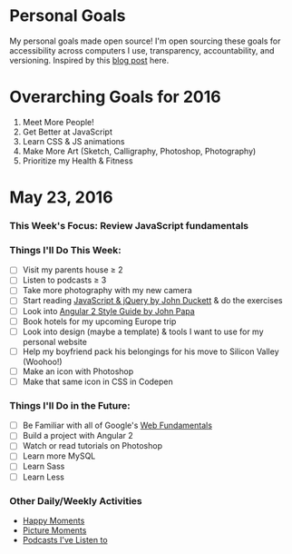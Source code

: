 Personal Goals
==============

My personal goals made open source! I'm open sourcing these goals for accessibility across computers I use, transparency, accountability, and versioning. Inspired by this [blog post](https://una.im/personal-goals-guide/#💁) here.

# Overarching Goals for 2016
1. Meet More People!
2. Get Better at JavaScript
3. Learn CSS & JS animations
4. Make More Art (Sketch, Calligraphy, Photoshop, Photography)
5. Prioritize my Health & Fitness

# May 23, 2016

### This Week's Focus: Review JavaScript fundamentals

### Things I'll Do This Week:
- [ ] Visit my parents house ≥ 2
- [ ] Listen to podcasts ≥ 3
- [ ] Take more photography with my new camera
- [ ] Start reading [JavaScript & jQuery by John Duckett](https://vk.com/doc29211059_430673081?hash=456e03e0e9ed3ea328&dl=3b6d4faa11d61f42c2) & do the exercises
- [ ] Look into [Angular 2 Style Guide by John Papa](https://angular.io/docs/ts/latest/guide/style-guide.html)
- [ ] Book hotels for my upcoming Europe trip
- [ ] Look into design (maybe a template) & tools I want to use for my personal website
- [ ] Help my boyfriend pack his belongings for his move to Silicon Valley (Woohoo!)
- [ ] Make an icon with Photoshop
- [ ] Make that same icon in CSS in Codepen

### Things I'll Do in the Future:
- [ ] Be Familiar with all of Google's [Web Fundamentals](https://developers.google.com/web/fundamentals/)
- [ ] Build a project with Angular 2
- [ ] Watch or read tutorials on Photoshop
- [ ] Learn more MySQL
- [ ] Learn Sass
- [ ] Learn Less

### Other Daily/Weekly Activities
- [Happy Moments](https://github.com/nanakogawa/personal-goals/happy-moments)
- [Picture Moments](https://github.com/nanakogawa/personal-goals/picture-moments)
- [Podcasts I've Listen to](https://github.com/nanakogawa/personal-goals/resources/podcasts)